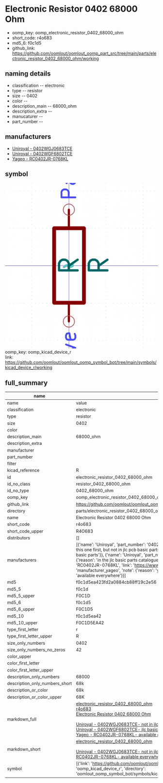 # Electronic Resistor 0402 68000 Ohm

  
* oomp_key: oomp_electronic_resistor_0402_68000_ohm 
* short_code: r4o683
* md5_6: f0c1d5  
* github_link: https://github.com/oomlout/oomlout_oomp_part_src/tree/main/parts/electronic_resistor_0402_68000_ohm/working  
## naming details
* classification -- electronic
* type -- resistor
* size -- 0402
* color -- 
* description_main -- 68000_ohm
* description_extra -- 
* manucaturer -- 
* part_number -- 


## manufacturers
* [Uniroyal - 0402WGJ0683TCE]()  
* [Uniroyal - 0402WGF6802TCE]()  
* [Yageo - RC0402JR-0768KL](https://www.yageo.com/en/Chart/Download/pdf/RC0402JR-0768KL)  

## symbol

![](symbol/0/working/working_600.png)  
oomp_key: oomp_kicad_device_r  
link: https://github.com/oomlout/oomlout_oomp_symbol_bot/tree/main/symbols/kicad_device_r/working  


## full_summary
| name | value | 
| --- | --- | 
| name | value | 
| classification | electronic | 
| type | resistor | 
| size | 0402 | 
| color |  | 
| description_main | 68000_ohm | 
| description_extra |  | 
| manufacturer |  | 
| part_number |  | 
| filter |  | 
| kicad_reference | R | 
| id | electronic_resistor_0402_68000_ohm | 
| id_no_class | resistor_0402_68000_ohm | 
| id_no_type | 0402_68000_ohm | 
| oomp_key | oomp_electronic_resistor_0402_68000_ohm | 
| github_link | https://github.com/oomlout/oomlout_oomp_part_src/tree/main/parts/electronic_resistor_0402_68000_ohm/working | 
| directory | parts/electronic_resistor_0402_68000_ohm | 
| name | Electronic Resistor 0402 68000 Ohm | 
| short_code | r4o683 | 
| short_code_upper | R4O683 | 
| distributors | [] | 
| manufacturers | [{'name': 'Uniroyal', 'part_number': '0402WGJ0683TCE', 'link': '', 'id': 'manufacturer_uniroyal', 'note': {'reason': 'did this one first, but not in jlc pcb basic parts and 1 percent are and they are the same price', 'reason_short': 'not in jlc basic parts'}}, {'name': 'Uniroyal', 'part_number': '0402WGF6802TCE', 'link': '', 'id': 'manufacturer_uniroyal', 'note': {'reason': 'in the jlc basic parts catalogue', 'reason_short': 'jlc basic part'}}, {'name': 'Yageo', 'part_number': 'RC0402JR-0768KL', 'link': 'https://www.yageo.com/en/Chart/Download/pdf/RC0402JR-0768KL', 'id': 'manufacturer_yageo', 'note': {'reason': 'yageo is a commonly cross referenced part number', 'reason_short': 'available everywhere'}}] | 
| md5 | f0c1d5ea423fd2a0884cb88ff19c2e56 | 
| md5_5 | f0c1d | 
| md5_5_upper | F0C1D | 
| md5_6 | f0c1d5 | 
| md5_6_upper | F0C1D5 | 
| md5_10 | f0c1d5ea42 | 
| md5_10_upper | F0C1D5EA42 | 
| type_first_letter | r | 
| type_first_letter_upper | R | 
| size_only_numbers | 0402 | 
| size_only_numbers_no_zeros | 42 | 
| color_upper |  | 
| color_first_letter |  | 
| color_first_letter_upper |  | 
| description_only_numbers | 68000 | 
| description_only_numbers_short | 68k | 
| description_or_color | 68k | 
| description_or_color_upper | 68K | 
| markdown_full | [electronic_resistor_0402_68000_ohm](https://github.com/oomlout/oomlout_oomp_part_src/tree/main/parts/electronic_resistor_0402_68000_ohm/working)<br>[r4o683](https://github.com/oomlout/oomlout_oomp_part_src/tree/main/parts/electronic_resistor_0402_68000_ohm/working)<br>[Electronic Resistor 0402 68000 Ohm](https://github.com/oomlout/oomlout_oomp_part_src/tree/main/parts/electronic_resistor_0402_68000_ohm/working)<br><br>[Uniroyal - 0402WGJ0683TCE- not in jlc basic parts]() [(L)  ](https://www.lcsc.com/search?q=0402WGJ0683TCE)[(D)  ](https://www.digikey.com/en/products?keywords=0402WGJ0683TCE)[(M)  ](https://www.mouser.com/Search/Refine?Keyword=0402WGJ0683TCE)[(N)  ](https://www.newark.com/search?st=0402WGJ0683TCE)[(SZ)  ](https://so.szlcsc.com/global.html?k=0402WGJ0683TCE)<br>[Uniroyal - 0402WGF6802TCE- jlc basic part]() [(L)  ](https://www.lcsc.com/search?q=0402WGF6802TCE)[(D)  ](https://www.digikey.com/en/products?keywords=0402WGF6802TCE)[(M)  ](https://www.mouser.com/Search/Refine?Keyword=0402WGF6802TCE)[(N)  ](https://www.newark.com/search?st=0402WGF6802TCE)[(SZ)  ](https://so.szlcsc.com/global.html?k=0402WGF6802TCE)<br>[Yageo - RC0402JR-0768KL- available everywhere](https://www.yageo.com/en/Chart/Download/pdf/RC0402JR-0768KL) [(L)  ](https://www.lcsc.com/search?q=RC0402JR-0768KL)[(D)  ](https://www.digikey.com/en/products?keywords=RC0402JR-0768KL)[(M)  ](https://www.mouser.com/Search/Refine?Keyword=RC0402JR-0768KL)[(N)  ](https://www.newark.com/search?st=RC0402JR-0768KL)[(SZ)  ](https://so.szlcsc.com/global.html?k=RC0402JR-0768KL)<br> | 
| markdown_short | [electronic_resistor_0402_68000_ohm](https://github.com/oomlout/oomlout_oomp_part_src/tree/main/parts/electronic_resistor_0402_68000_ohm/working)<br><br>[Uniroyal - 0402WGJ0683TCE- not in jlc basic parts]()[Uniroyal - 0402WGF6802TCE- jlc basic part]()[Yageo - RC0402JR-0768KL- available everywhere](https://www.yageo.com/en/Chart/Download/pdf/RC0402JR-0768KL) | 
| symbol | [{'link': 'https://github.com/oomlout/oomlout_oomp_symbol_bot/tree/main/symbols/kicad_device_r', 'oomp_key': 'oomp_kicad_device_r', 'directory': 'oomlout_oomp_symbol_bot/symbols/kicad_device_r//working/working.kicad_sym'}] | 
